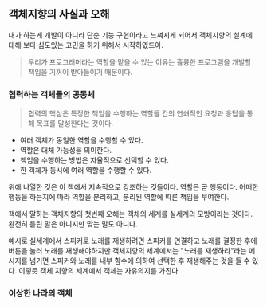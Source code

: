 ## 객체지향의 사실과 오해

내가 하는게 개발이 아니라 단순 기능 구현이라고 느껴지게 되어서 객체지향의 설계에 대해 보다 심도있는 고민을 하기 위해서 시작하였드아.

> 우리가 프로그래머라는 역할을 맡을 수 있는 이유는 휼륭한 프로그램을 개발할 책임을 기꺼이 받아들이기 때문이다.

### 협력하는 객체들의 공동체
> 협력의 핵심은 특정한 책임을 수행하는 역할들 간의 연쇄적인 요청과 응답을 통해 목표를 달성한다는 것이다.

- 여러 객체가 동일한 역할을 수행할 수 있다.
- 역할은 대체 가능성을 의미한다.
- 책임을 수행하는 방법은 자율적으로 선택할 수 있다.
- 한 객체가 동시에 여러 역할을 수행할 수 있다.

위에 나열한 것은 이 책에서 지속적으로 강조하는 것들이다. 역할은 곧 행동이다. 어떠한 행동을 하는지에 따라 역할을 분리하고, 분리된 역할에 따른 책임을 부여한다. 

책에서 말하는 객체지향의 첫번째 오해는 객체의 세계를 실세계의 모방이라는 것이다. 완전히 틀린 말은 아니지만 맞는 말도 아니다.

예시로 실세계에서 스피커로 노래를 재생하려면 스피커를 연결하고 노래를 결정한 후에 버튼을 눌러 노래를 재생해야하지만 객체지향의 세계에서는 "노래를 재생하라"라는 메시지를 넘기면 스피커와 노래를 내부 함수에 의하여 선택한 후 재생해주는 것을 들 수 있다. 이렇듯 객체 지향의 세계에서 객체는 자유의지를 가진다.

### 이상한 나라의 객체
